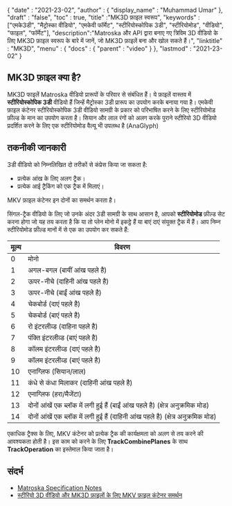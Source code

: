 {
  "date" : "2021-23-02",
  "author" : {
    "display_name" : "Muhammad Umar"
},
  "draft" : "false",
  "toc" : true,
  "title" :"MK3D फ़ाइल स्वरूप",
  "keywords" :["एमके3डी", "मैट्रोस्का वीडियो", "एमकेवी फॉर्मेट", "स्टीरियोस्कोपिक 3डी", "स्टीरियोमोड", "वीडियो", "फाइल", "फॉर्मेट"],
  "description":"Matroska और API द्वारा बनाए गए त्रिविम 3D वीडियो के लिए MK3D फ़ाइल स्वरूप के बारे में जानें, जो MK3D फ़ाइलें बना और खोल सकते हैं।",
  "linktitle" : "MK3D",
  "menu" : {
    "docs" : {
      "parent" : "video"
}
},
  "lastmod" : "2021-23-02"
}

## MK3D फ़ाइल क्या है? ##

MK3D फाइलें Matroska वीडियो प्रारूपों के परिवार से संबंधित हैं। ये फ़ाइलें वास्तव में **स्टीरियोस्कोपिक 3डी** वीडियो हैं जिन्हें मैट्रोस्का 3डी प्रारूप का उपयोग करके बनाया गया है। एमकेवी फ़ाइल कंटेनर स्टीरियोस्कोपिक 3डी वीडियो सामग्री के प्रकार को परिभाषित करने के लिए स्टीरियोमोड फ़ील्ड के मान का उपयोग करता है। सियान और लाल रंगों को अलग करके पुराने स्टीरियो 3D वीडियो प्रदर्शित करने के लिए एक स्टीरियोमोड वैल्यू भी उपलब्ध है (AnaGlyph)

## तकनीकी जानकारी ##
3डी वीडियो को निम्नलिखित दो तरीकों से कंप्रेस किया जा सकता है:

- प्रत्येक आंख के लिए अलग ट्रैक।
- प्रत्येक आई ट्रैकिंग को एक ट्रैक में मिलाएं।

MKV फ़ाइल कंटेनर इन दोनों का समर्थन करता है।

सिंगल-ट्रैक वीडियो के लिए जो उनके अंदर 3डी सामग्री के साथ आसान है, आपको **स्टीरियोमोड** फ़ील्ड सेट करना होगा जो यह तय करता है कि या तो प्लेन मोनो में इकट्ठे हैं या बाएं दाएं संयुक्त ट्रैक में हैं। आप निम्न स्टीरियोमोड फ़ील्ड मानों में से एक का उपयोग कर सकते हैं:

|मूल्य | विवरण |
|---|---|
|0| मोनो |
|1| अगल-बगल (बायीं आंख पहले है)|
|2| ऊपर-नीचे (दाहिनी आंख पहले है) |
|3| ऊपर-नीचे (बाईं आंख पहले है)|
|4| चेकबोर्ड (दाएं पहले है) |
|5| चेकबोर्ड (बाएं पहले है) |
|6| रो इंटरलीव्ड (दाहिना पहले है) |
|7| पंक्ति इंटरलीव्ड (बाएं पहले है) |
|8| कॉलम इंटरलीव्ड (दाएं पहले है) |
|9| कॉलम इंटरलीव्ड (बाएं पहले है) |
|10| एनाग्लिफ (सियान/लाल)|
|11| कंधे से कंधा मिलाकर (दाहिनी आंख पहले है) |
|12| एनाग्लिफ (हरा/मैजेंटा) |
|13| दोनों आंखें एक ब्लॉक में लगी हुई हैं (बाईं आंख पहले है) (क्षेत्र अनुक्रमिक मोड) |
|14| दोनों आंखें एक ब्लॉक में लगी हुई हैं (दाहिनी आंख पहले है) (क्षेत्र अनुक्रमिक मोड) |

एकाधिक ट्रैक्स के लिए, MKV कंटेनर को प्रत्येक ट्रैक की कार्यक्षमता को अलग से तय करने की आवश्यकता होती है। इस काम को करने के लिए **TrackCombinePlanes** के साथ **TrackOperation** का इस्तेमाल किया जाता है।


## संदर्भ ##

- [Matroska Specification Notes](https://www.matroska.org/technical/notes.html)
- [स्टीरियो 3D वीडियो और MK3D फ़ाइलों के लिए MKV फ़ाइल कंटेनर समर्थन](https://3dvision-blog.com/5520-mkv-file-container-support-for-stereo-3d-video-and-the-mk3d-files/)

